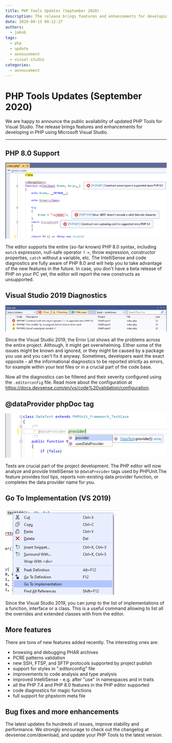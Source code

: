 ```yaml
---
title: PHP Tools Updates (September 2020)
description: The release brings features and enhancements for developing in PHP using Microsoft Visual Studio.
date: 2020-09-15 09:12:27
authors:
  - jakub
tags:
  - php
  - update
  - annoucement
  - visual-studio
categories:
  - annoucement
---
```


# PHP Tools Updates (September 2020)

We are happy to announce the public availability of updated PHP Tools for Visual Studio. The release brings features and enhancements for developing in PHP using Microsoft Visual Studio.

<!-- more -->

---

## PHP 8.0 Support

![php 8.0 syntax compatibility check](imgs/EbrqONWWoAAdHc5.png)

The editor supports the entire (so-far known) PHP 8.0 syntax, including `match` expression, null-safe operator `?->`, throw expression, constructor properties, `catch` without a variable, etc. The IntelliSense and code diagnostics are fully aware of PHP 8.0 and will help you to take advantage of the new features in the future. In case, you don't have a beta release of PHP on your PC yet, the editor will report the new constructs as unsupported.

## Visual Studio 2019 Diagnostics

![error list](imgs/dev16-error-list.png)

Since the Visual Studio 2019, the Error List shows all the problems across the entire project. Although, it might get overwhelming. Either some of the issues might be known and ignored, or they might be caused by a package you use and you can't fix it anyway. Sometimes, developers want the exact opposite - all the informational diagnostics to be reported strictly as errors, for example within your test files or in a crucial part of the code base.

Now all the diagnostics can be filtered and their severity configured using the `.editorconfig` file. Read more about the configuration at https://docs.devsense.com/en/vs/code%20validation/configuration.

## @dataProvider phpDoc tag

![@dataprovider](imgs/870717a1-b07e-47b1-bb70-d9d15dce08e1.png)

Tests are crucial part of the project development. The PHP editor will now analyze and provide IntelliSense to `@dataProvider` tags used by PHPUnit.The feature provides tool tips, reports non-existing data provider function, or completes the data provider name for you.

## Go To Implementation (VS 2019)

![goto implementation](imgs/38a8311e-6189-4ee0-9e08-5889bed3658b.png)

Since the Visual Studio 2019, you can jump to the list of implementations of a function, interface or a class. This is a useful command allowing to list all the overrides and extended classes with from the editor.

## More features
There are tons of new features added recently. The interesting ones are:

- browsing and debugging PHAR archives
- PCRE patterns validation
- new SSH, FTSP, and SFTP protocols supported by project publish
- support for styles in ".editorconfig" file
- improvements to code analysis and type analysis
- improved IntelliSense - e.g. after "use" in namespaces and in traits
- all the PHP 7.4 and PHP 8.0 features in the PHP editor supported
- code diagnostics for magic functions
- full support for phpstorm meta file

## Bug fixes and more enhancements

The latest updates fix hundreds of issues, improve stability and performance. We strongly encourage to check out the changelog at devsense.com/download, and update your PHP Tools to the latest version.